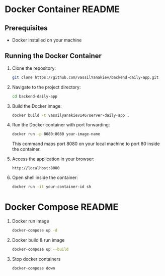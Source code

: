 # Docker Container README

## Prerequisites
- Docker installed on your machine

## Running the Docker Container

1. Clone the repository:
    ```bash
    git clone https://github.com/vassilYanakiev/backend-daily-app.git
    ```

2. Navigate to the project directory:
    ```bash
    cd backend-daily-app
    ```

3. Build the Docker image:
    ```bash
    docker build -t vassilyanakiev146/server-daily-app .
    ```

4. Run the Docker container with port forwarding:
    ```bash
    docker run -p 8080:8080 your-image-name
    ```

    This command maps port 8080 on your local machine to port 80 inside the container.

5. Access the application in your browser:
    ```
    http://localhost:8080
    ```

6. Open shell inside the container:
    ```bash
    docker run -it your-container-id sh
    ```



 # Docker Compose README

1.  Docker run image
    ```bash
    docker-compose up -d
    ```

2. Docker build & run image
    ```bash
    docker-compose up --build
    ```

3. Stop docker containers
    ```bash
    docker-compose down
    ```

